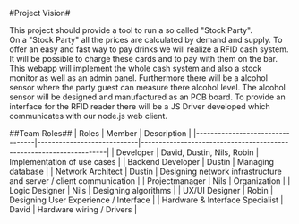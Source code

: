 #Project Vision#

This project should provide a tool to run a so called "Stock Party".    
On a "Stock Party" all the prices are calculated by demand and supply. To offer an easy and fast way to pay drinks we will realize a RFID cash system. It will be possible to charge these cards and to pay with them on the bar.     
This webapp will implement the whole cash system and also a stock monitor as well as an admin panel. Furthermore there will be a alcohol sensor where the party guest can measure there alcohol level. The alcohol sensor will be designed and manufactured as an PCB board.
To provide an interface for the RFID reader there will be a JS Driver developed which communicates with our node.js web client.  

##Team Roles##
| Roles                           | Member                     | Description                                                        |
|---------------------------------|----------------------------|--------------------------------------------------------------------|
| Developer                       | David, Dustin, Nils, Robin | Implementation of use cases                                        |
| Backend Developer               | Dustin                     | Managing database                                                  |
| Network Architect               | Dustin                     | Designing network infrastructure and server / client communication |
| Projectmanager                  | Nils                       | Organization                                                       |
| Logic Designer                  | Nils                       | Designing algorithms                                               |
| UX/UI Designer                  | Robin                      | Designing User Experience / Interface                              |
| Hardware & Interface Specialist | David                      | Hardware wiring / Drivers                                          |
